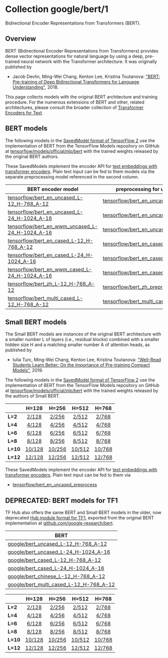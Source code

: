 # Collection google/bert/1

Bidirectional Encoder Representations from Transformers (BERT).

<!-- dataset: wikipedia-and-bookscorpus -->
<!-- task: text-embedding -->
<!-- network-architecture: transformer -->
<!-- language: en -->

## Overview

BERT (Bidirectional Encoder Representations from Transformers)
provides dense vector representations for natural language
by using a deep, pre-trained neural network with the Transformer
architecture. It was originally published by

  * Jacob Devlin, Ming-Wei Chang, Kenton Lee, Kristina Toutanova:
    ["BERT: Pre-training of Deep Bidirectional Transformers for
    Language Understanding"](https://arxiv.org/abs/1810.04805), 2018.

This page collects models with the original BERT architecture and
training procedure. For the numerous extensions of BERT and other,
related architectures, please consult the broader collection of
[Transformer Encoders for
Text](https://tfhub.dev/google/collections/transformer_encoders_text/1).


## BERT models

The following models in the
[SavedModel format of TensorFlow 2](https://www.tensorflow.org/hub/tf2_saved_model)
use the implementation of BERT from the
TensorFlow Models repository on GitHub at
[tensorflow/models/official/nlp/bert](https://github.com/tensorflow/models/tree/master/official/nlp/bert)
with the trained weights released by the original BERT authors.

These SavedModels implement the encoder API for [text embeddings with
transformer encoders](https://www.tensorflow.org/hub/common_saved_model_apis/text#transformer-encoders).
Plain text input can be fed to them models via the separate preprocessing
model referenced in the second column.

| BERT encoder model | preprocessing for use with it |
|--------------------|-------------------------------|
| [tensorflow/bert_en_uncased_L-12_H-768_A-12](https://tfhub.dev/tensorflow/bert_en_uncased_L-12_H-768_A-12) | [tensorflow/bert_en_uncased_preprocess](https://tfhub.dev/tensorflow/bert_en_uncased_preprocess) |
| [tensorflow/bert_en_uncased_L-24_H-1024_A-16](https://tfhub.dev/tensorflow/bert_en_uncased_L-24_H-1024_A-16) | [tensorflow/bert_en_uncased_preprocess](https://tfhub.dev/tensorflow/bert_en_uncased_preprocess) |
| [tensorflow/bert_en_wwm_uncased_L-24_H-1024_A-16](https://tfhub.dev/tensorflow/bert_en_wwm_uncased_L-24_H-1024_A-16) | [tensorflow/bert_en_uncased_preprocess](https://tfhub.dev/tensorflow/bert_en_uncased_preprocess) |
| [tensorflow/bert_en_cased_L-12_H-768_A-12](https://tfhub.dev/tensorflow/bert_en_cased_L-12_H-768_A-12) | [tensorflow/bert_en_cased_preprocess](https://tfhub.dev/tensorflow/bert_en_cased_preprocess) |
| [tensorflow/bert_en_cased_L-24_H-1024_A-16](https://tfhub.dev/tensorflow/bert_en_cased_L-24_H-1024_A-16) | [tensorflow/bert_en_cased_preprocess](https://tfhub.dev/tensorflow/bert_en_cased_preprocess) |
| [tensorflow/bert_en_wwm_cased_L-24_H-1024_A-16](https://tfhub.dev/tensorflow/bert_en_wwm_cased_L-24_H-1024_A-16) | [tensorflow/bert_en_cased_preprocess](https://tfhub.dev/tensorflow/bert_en_cased_preprocess) |
| [tensorflow/bert_zh_L-12_H-768_A-12](https://tfhub.dev/tensorflow/bert_zh_L-12_H-768_A-12) | [tensorflow/bert_zh_preprocess](https://tfhub.dev/tensorflow/bert_zh_preprocess) |
| [tensorflow/bert_multi_cased_L-12_H-768_A-12](https://tfhub.dev/tensorflow/bert_multi_cased_L-12_H-768_A-12) | [tensorflow/bert_multi_cased_preprocess](https://tfhub.dev/tensorflow/bert_multi_cased_preprocess) |


## Small BERT models

The Small BERT models are instances of the original BERT architecture
with a smaller number L of layers (i.e., residual blocks) combined with
a smaller hidden size H and a matching smaller number A of attention heads,
as published by

  * Iulia Turc, Ming-Wei Chang, Kenton Lee, Kristina Toutanova:
    ["Well-Read Students Learn Better: On the Importance of Pre-training
    Compact Models"](https://arxiv.org/abs/1908.08962), 2019.

The following models in the
[SavedModel format of TensorFlow 2](https://www.tensorflow.org/hub/tf2_saved_model)
use the implementation of BERT from the
TensorFlow Models repository on GitHub at
[tensorflow/models/official/nlp/bert](https://github.com/tensorflow/models/tree/master/official/nlp/bert)
with the trained weights released by the authors of Small BERT.

|          |H=128|H=256|H=512|H=768|
|----------|:---:|:---:|:---:|:---:|
| **L=2**  | [2/128](https://tfhub.dev/tensorflow/small_bert/bert_en_uncased_L-2_H-128_A-2)  | [2/256](https://tfhub.dev/tensorflow/small_bert/bert_en_uncased_L-2_H-256_A-4)  | [2/512](https://tfhub.dev/tensorflow/small_bert/bert_en_uncased_L-2_H-512_A-8)   | [2/768](https://tfhub.dev/tensorflow/small_bert/bert_en_uncased_L-2_H-768_A-12)   |
| **L=4**  | [4/128](https://tfhub.dev/tensorflow/small_bert/bert_en_uncased_L-4_H-128_A-2)  | [4/256](https://tfhub.dev/tensorflow/small_bert/bert_en_uncased_L-4_H-256_A-4)  | [4/512](https://tfhub.dev/tensorflow/small_bert/bert_en_uncased_L-4_H-512_A-8)   | [4/768](https://tfhub.dev/tensorflow/small_bert/bert_en_uncased_L-4_H-768_A-12)   |
| **L=6**  | [6/128](https://tfhub.dev/tensorflow/small_bert/bert_en_uncased_L-6_H-128_A-2)  | [6/256](https://tfhub.dev/tensorflow/small_bert/bert_en_uncased_L-6_H-256_A-4)  | [6/512](https://tfhub.dev/tensorflow/small_bert/bert_en_uncased_L-6_H-512_A-8)   | [6/768](https://tfhub.dev/tensorflow/small_bert/bert_en_uncased_L-6_H-768_A-12)   |
| **L=8**  | [8/128](https://tfhub.dev/tensorflow/small_bert/bert_en_uncased_L-8_H-128_A-2)  | [8/256](https://tfhub.dev/tensorflow/small_bert/bert_en_uncased_L-8_H-256_A-4)  | [8/512](https://tfhub.dev/tensorflow/small_bert/bert_en_uncased_L-8_H-512_A-8)   | [8/768](https://tfhub.dev/tensorflow/small_bert/bert_en_uncased_L-8_H-768_A-12)   |
| **L=10** | [10/128](https://tfhub.dev/tensorflow/small_bert/bert_en_uncased_L-10_H-128_A-2)| [10/256](https://tfhub.dev/tensorflow/small_bert/bert_en_uncased_L-10_H-256_A-4)| [10/512](https://tfhub.dev/tensorflow/small_bert/bert_en_uncased_L-10_H-512_A-8) | [10/768](https://tfhub.dev/tensorflow/small_bert/bert_en_uncased_L-10_H-768_A-12) |
| **L=12** | [12/128](https://tfhub.dev/tensorflow/small_bert/bert_en_uncased_L-12_H-128_A-2)| [12/256](https://tfhub.dev/tensorflow/small_bert/bert_en_uncased_L-12_H-256_A-4)| [12/512](https://tfhub.dev/tensorflow/small_bert/bert_en_uncased_L-12_H-512_A-8) | [12/768](https://tfhub.dev/tensorflow/small_bert/bert_en_uncased_L-12_H-768_A-12) |

These SavedModels implement the encoder API for [text embeddings with
transformer encoders](https://www.tensorflow.org/hub/common_saved_model_apis/text#transformer-encoders).
Plain text input can be fed to them via

  * [tensorflow/bert_en_uncased_preprocess](https://tfhub.dev/tensorflow/bert_en_uncased_preprocess)


## DEPRECATED: BERT models for TF1

TF Hub also offers the same BERT and Small BERT models in the older,
now deprecated
[Hub module format for TF1](https://www.tensorflow.org/hub/tf1_hub_module),
exported from the original BERT implementation at
[github.com/google-research/bert](https://github.com/google-research/bert).

| BERT       |
|------------|
| [google/bert_uncased_L-12_H-768_A-12](https://tfhub.dev/google/bert_uncased_L-12_H-768_A-12) |
| [google/bert_uncased_L-24_H-1024_A-16](https://tfhub.dev/google/bert_uncased_L-24_H-1024_A-16) |
| [google/bert_cased_L-12_H-768_A-12](https://tfhub.dev/google/bert_cased_L-12_H-768_A-12) |
| [google/bert_cased_L-24_H-1024_A-16](https://tfhub.dev/google/bert_cased_L-24_H-1024_A-16) |
| [google/bert_chinese_L-12_H-768_A-12](https://tfhub.dev/google/bert_chinese_L-12_H-768_A-12) |
| [google/bert_multi_cased_L-12_H-768_A-12](https://tfhub.dev/google/bert_multi_cased_L-12_H-768_A-12) |


|          |H=128|H=256|H=512|H=768|
|----------|:---:|:---:|:---:|:---:|
| **L=2**  | [2/128](https://tfhub.dev/google/small_bert/bert_uncased_L-2_H-128_A-2)  | [2/256](https://tfhub.dev/google/small_bert/bert_uncased_L-2_H-256_A-4)  | [2/512](https://tfhub.dev/google/small_bert/bert_uncased_L-2_H-512_A-8)   | [2/768](https://tfhub.dev/google/small_bert/bert_uncased_L-2_H-768_A-12)   |
| **L=4**  | [4/128](https://tfhub.dev/google/small_bert/bert_uncased_L-4_H-128_A-2)  | [4/256](https://tfhub.dev/google/small_bert/bert_uncased_L-4_H-256_A-4)  | [4/512](https://tfhub.dev/google/small_bert/bert_uncased_L-4_H-512_A-8)   | [4/768](https://tfhub.dev/google/small_bert/bert_uncased_L-4_H-768_A-12)   |
| **L=6**  | [6/128](https://tfhub.dev/google/small_bert/bert_uncased_L-6_H-128_A-2)  | [6/256](https://tfhub.dev/google/small_bert/bert_uncased_L-6_H-256_A-4)  | [6/512](https://tfhub.dev/google/small_bert/bert_uncased_L-6_H-512_A-8)   | [6/768](https://tfhub.dev/google/small_bert/bert_uncased_L-6_H-768_A-12)   |
| **L=8**  | [8/128](https://tfhub.dev/google/small_bert/bert_uncased_L-8_H-128_A-2)  | [8/256](https://tfhub.dev/google/small_bert/bert_uncased_L-8_H-256_A-4)  | [8/512](https://tfhub.dev/google/small_bert/bert_uncased_L-8_H-512_A-8)   | [8/768](https://tfhub.dev/google/small_bert/bert_uncased_L-8_H-768_A-12)   |
| **L=10** | [10/128](https://tfhub.dev/google/small_bert/bert_uncased_L-10_H-128_A-2)| [10/256](https://tfhub.dev/google/small_bert/bert_uncased_L-10_H-256_A-4)| [10/512](https://tfhub.dev/google/small_bert/bert_uncased_L-10_H-512_A-8) | [10/768](https://tfhub.dev/google/small_bert/bert_uncased_L-10_H-768_A-12) |
| **L=12** | [12/128](https://tfhub.dev/google/small_bert/bert_uncased_L-12_H-128_A-2)| [12/256](https://tfhub.dev/google/small_bert/bert_uncased_L-12_H-256_A-4)| [12/512](https://tfhub.dev/google/small_bert/bert_uncased_L-12_H-512_A-8) | [12/768](https://tfhub.dev/google/small_bert/bert_uncased_L-12_H-768_A-12) |
